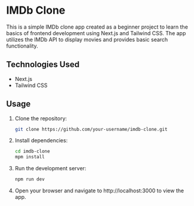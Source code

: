 # IMDb Clone

This is a simple IMDb clone app created as a beginner project to learn the basics of frontend development using Next.js and Tailwind CSS. The app utilizes the IMDb API to display movies and provides basic search functionality.

## Technologies Used

- Next.js
- Tailwind CSS

## Usage

1. Clone the repository:
   ```bash
   git clone https://github.com/your-username/imdb-clone.git
   
2. Install dependencies:
   ```bash
   cd imdb-clone
   mpm install
4. Run the development server:
   ```bash
   npm run dev
5. Open your browser and navigate to http://localhost:3000 to view the app.

